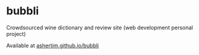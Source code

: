 # bubbli

 Crowdsourced wine dictionary and review site (web development personal project)

 Available at [ashertim.github.io/bubbli](https://ashertim.github.io/bubbli/)
